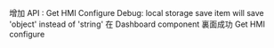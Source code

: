 增加 API : Get HMI Configure 
Debug: local storage save item will save 'object' instead of 'string'
在 Dashboard component 裏面成功 Get HMI configure